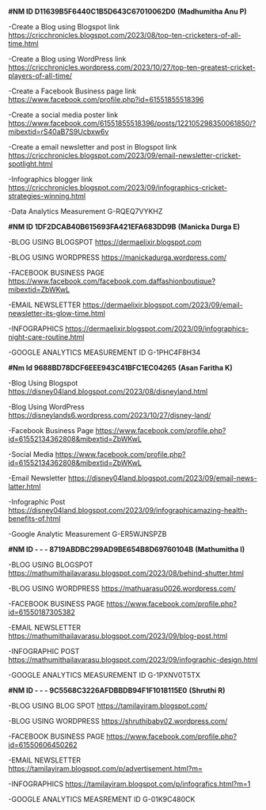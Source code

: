 __#NM ID D11639B5F6440C1B5D643C67010062D0__
__(Madhumitha Anu P)__

-Create a Blog using Blogspot link 
https://cricchronicles.blogspot.com/2023/08/top-ten-cricketers-of-all-time.html

-Create a Blog using WordPress link 
https://cricchronicles.wordpress.com/2023/10/27/top-ten-greatest-cricket-players-of-all-time/ 

-Create a Facebook Business page link
https://www.facebook.com/profile.php?id=61551855518396 

-Create a social media poster link
https://www.facebook.com/61551855518396/posts/122105298350061850/?mibextid=rS40aB7S9Ucbxw6v 

-Create a email newsletter and post in Blogspot link
https://cricchronicles.blogspot.com/2023/09/email-newsletter-cricket-spotlight.html

-Infographics blogger link
https://cricchronicles.blogspot.com/2023/09/infographics-cricket-strategies-winning.html 

-Data Analytics Measurement
G-RQEQ7VYKHZ








__#NM ID 1DF2DCAB40B615693FA421EFA683DD9B__
__(Manicka Durga E)__

-BLOG USING BLOGSPOT 
https://dermaelixir.blogspot.com

-BLOG USING WORDPRESS 
https://manickadurga.wordpress.com/

-FACEBOOK BUSINESS PAGE 
https://www.facebook.com/facebook.com.daffashionboutique?mibextid=ZbWKwL

-EMAIL NEWSLETTER 
https://dermaelixir.blogspot.com/2023/09/email-newsletter-its-glow-time.html

-INFOGRAPHICS 
https://dermaelixir.blogspot.com/2023/09/infographics-night-care-routine.html

-GOOGLE ANALYTICS MEASUREMENT ID 
G-1PHC4F8H34






__#Nm Id 9688BD78DCF6EEE943C41BFC1EC04265__
__(Asan Faritha K)__

-Blog Using Blogspot 
https://disney04land.blogspot.com/2023/08/disneyland.html

-Blog Using WordPress 
https://disneylands6.wordpress.com/2023/10/27/disney-land/

-Facebook Business Page
https://www.facebook.com/profile.php?id=61552134362808&mibextid=ZbWKwL

-Social Media
https://www.facebook.com/profile.php?id=61552134362808&mibextid=ZbWKwL

-Email Newsletter
https://disney04land.blogspot.com/2023/09/email-news-latter.html

-Infographic Post
https://disney04land.blogspot.com/2023/09/infographicamazing-health-benefits-of.html

-Google Analytic Measurement
G-ER5WJNSPZB






__#NM ID - - - 8719ABDBC299AD9BE654B8D69760104B__
__(Mathumitha I)__

-BLOG USING BLOGSPOT 
https://mathumithailavarasu.blogspot.com/2023/08/behind-shutter.html

-BLOG USING WORDPRESS 
https://mathuarasu0026.wordpress.com/

-FACEBOOK BUSINESS PAGE 
https://www.facebook.com/profile.php?id=61550187305382

-EMAIL NEWSLETTER 
https://mathumithailavarasu.blogspot.com/2023/09/blog-post.html

-INFOGRAPHIC POST 
https://mathumithailavarasu.blogspot.com/2023/09/infographic-design.html

-GOOGLE ANALYTICS MEASUREMENT ID
G-1PXNV0T5TX






__#NM ID - - - 9C5568C3226AFDBBDB94F1F1018115E0__
__(Shruthi R)__

-BLOG USING BLOG SPOT 
https://tamilayiram.blogspot.com/

-BLOG USING WORDPRESS 
https://shruthibaby02.wordpress.com/

-FACEBOOK BUSINESS PAGE 
https://www.facebook.com/profile.php?id=61550606450262

-EMAIL NEWSLETTER 
https://tamilayiram.blogspot.com/p/advertisement.html?m=

-INFOGRAPHICS 
https://tamilayiram.blogspot.com/p/infografics.html?m=1

-GOOGLE ANALYTICS MEASREMENT ID 
G-01K9C480CK


